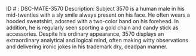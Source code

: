 ID # : DSC-MATE-3570
Description: Subject 3570 is a human male in his mid-twenties with a sly smile always present on his face. He often wears a hooded sweatshirt, adorned with a two-color band on his forehead. In addition, he is regularly seen sporting a gold chain and candy stick as accessories. Despite his ordinary appearance, 3570 displays an extraordinary analytical and logical mind, often making witty observations and delivering ironic jokes in his trademark dry, deadpan manner.